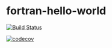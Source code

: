 # fortran-hello-world

[![Build
Status](https://travis-ci.org/avcopan/fortran-hello-world.svg?branch=master)](https://travis-ci.org/avcopan/fortran-hello-world)

[![codecov](https://codecov.io/gh/avcopan/fortran-hello-world/branch/master/graph/badge.svg)](https://codecov.io/gh/avcopan/fortran-hello-world)
